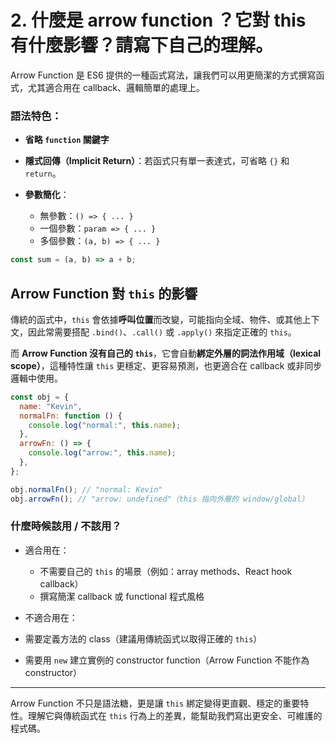 # 2. 什麼是 arrow function ？它對 this 有什麼影響？請寫下自己的理解。

Arrow Function 是 ES6 提供的一種函式寫法，讓我們可以用更簡潔的方式撰寫函式，尤其適合用在 callback、邏輯簡單的處理上。

### 語法特色：

- **省略 `function` 關鍵字**
- **隱式回傳（Implicit Return）**：若函式只有單一表達式，可省略 `{}` 和 `return`。
- **參數簡化**：

  - 無參數：`() => { ... }`
  - 一個參數：`param => { ... }`
  - 多個參數：`(a, b) => { ... }`

```js
const sum = (a, b) => a + b;
```

## Arrow Function 對 `this` 的影響

傳統的函式中，`this` 會依據**呼叫位置**而改變，可能指向全域、物件、或其他上下文，因此常需要搭配 `.bind()`、`.call()` 或 `.apply()` 來指定正確的 `this`。

而 **Arrow Function 沒有自己的 `this`**，它會自動**綁定外層的詞法作用域（lexical scope）**，這種特性讓 `this` 更穩定、更容易預測，也更適合在 callback 或非同步邏輯中使用。

```js
const obj = {
  name: "Kevin",
  normalFn: function () {
    console.log("normal:", this.name);
  },
  arrowFn: () => {
    console.log("arrow:", this.name);
  },
};

obj.normalFn(); // "normal: Kevin"
obj.arrowFn(); // "arrow: undefined"（this 指向外層的 window/global）
```

### 什麼時候該用 / 不該用？

- 適合用在：

  - 不需要自己的 `this` 的場景（例如：array methods、React hook callback）
  - 撰寫簡潔 callback 或 functional 程式風格

- 不適合用在：

- 需要定義方法的 class（建議用傳統函式以取得正確的 `this`）
- 需要用 `new` 建立實例的 constructor function（Arrow Function 不能作為 constructor）

---

Arrow Function 不只是語法糖，更是讓 `this` 綁定變得更直觀、穩定的重要特性。理解它與傳統函式在 `this` 行為上的差異，能幫助我們寫出更安全、可維護的程式碼。
